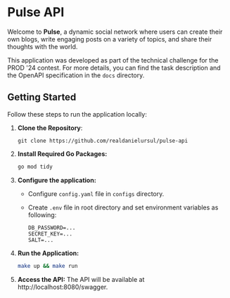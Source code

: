 # Pulse API

Welcome to **Pulse**, a dynamic social network where users can create their own blogs, write engaging posts on a variety of topics, and share their thoughts with the world.

This application was developed as part of the technical challenge for the PROD '24 contest. For more details, you can find the task description and the OpenAPI specification in the `docs` directory.

## Getting Started

Follow these steps to run the application locally:

1. **Clone the Repository**:
    ```
    git clone https://github.com/realdanielursul/pulse-api
    ```

2. **Install Required Go Packages:**
    ```bash
    go mod tidy
    ```

3. **Configure the application:**
    - Configure `config.yaml` file in `configs` directory.
    - Create `.env` file in root directory and set environment variables as following:

        ```
        DB_PASSWORD=...
        SECRET_KEY=...
        SALT=...
        ```

4. **Run the Application:**
    ```bash
    make up && make run
    ```

5. **Access the API:**
The API will be available at http://localhost:8080/swagger.
